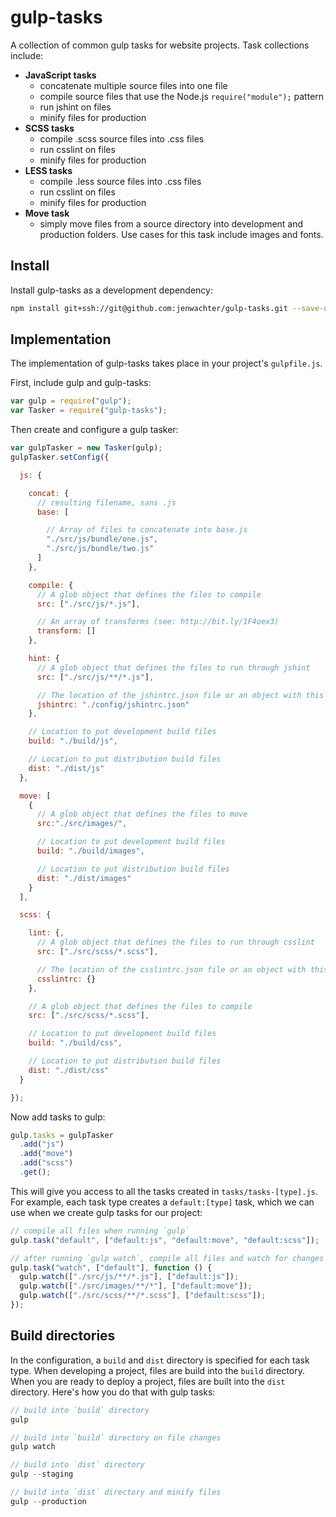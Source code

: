 # gulp-tasks

A collection of common gulp tasks for website projects. Task collections include:

* __JavaScript tasks__
  * concatenate multiple source files into one file
  * compile source files that use the Node.js `require("module");` pattern
  * run jshint on files
  * minify files for production
* __SCSS tasks__
  * compile .scss source files into .css files
  * run csslint on files
  * minify files for production
* __LESS tasks__
  * compile .less source files into .css files
  * run csslint on files
  * minify files for production
* __Move task__
  * simply move files from a source directory into development and production folders. Use cases for this task include images and fonts.

## Install

Install gulp-tasks as a development dependency:

```bash
npm install git+ssh://git@github.com:jenwachter/gulp-tasks.git --save-dev
```

## Implementation

The implementation of gulp-tasks takes place in your project's `gulpfile.js`.

First, include gulp and gulp-tasks:

```javascript
var gulp = require("gulp");
var Tasker = require("gulp-tasks");
```

Then create and configure a gulp tasker:

```javascript
var gulpTasker = new Tasker(gulp);
gulpTasker.setConfig({

  js: {

    concat: {
      // resulting filename, sans .js
      base: [

        // Array of files to concatenate into base.js
        "./src/js/bundle/one.js",
        "./src/js/bundle/two.js"
      ]
    },

    compile: {
      // A glob object that defines the files to compile
      src: ["./src/js/*.js"],

      // An array of transforms (see: http://bit.ly/1F4oex3)
      transform: []
    },

    hint: {
      // A glob object that defines the files to run through jshint
      src: ["./src/js/**/*.js"],

      // The location of the jshintrc.json file or an object with this configuration
      jshintrc: "./config/jshintrc.json"
    },

    // Location to put development build files
    build: "./build/js",

    // Location to put distribution build files
    dist: "./dist/js"
  },

  move: [
    {
      // A glob object that defines the files to move
      src:"./src/images/",

      // Location to put development build files
      build: "./build/images",

      // Location to put distribution build files
      dist: "./dist/images"
    }
  ],

  scss: {

    lint: {,
      // A glob object that defines the files to run through csslint
      src: ["./src/scss/*.scss"],

      // The location of the csslintrc.json file or an object with this configuration
      csslintrc: {}
    },

    // A glob object that defines the files to compile
    src: ["./src/scss/*.scss"],

    // Location to put development build files
    build: "./build/css",

    // Location to put distribution build files
    dist: "./dist/css"
  }

});
```

Now add tasks to gulp:

```javascript
gulp.tasks = gulpTasker
  .add("js")
  .add("move")
  .add("scss")
  .get();
```

This will give you access to all the tasks created in `tasks/tasks-[type].js`. For example, each task type creates a `default:[type]` task, which we can use when we create gulp tasks for our project:

```javascript
// compile all files when running `gulp`
gulp.task("default", ["default:js", "default:move", "default:scss"]);

// after running `gulp watch`, compile all files and watch for changes
gulp.task("watch", ["default"], function () {
  gulp.watch(["./src/js/**/*.js"], ["default:js"]);
  gulp.watch(["./src/images/**/*"], ["default:move"]);
  gulp.watch(["./src/scss/**/*.scss"], ["default:scss"]);
});
```


## Build directories

In the configuration, a `build` and `dist` directory is specified for each task type. When developing a project, files are build into the `build` directory. When you are ready to deploy a project, files are built into the `dist` directory. Here's how you do that with gulp tasks:

```javascript
// build into `build` directory
gulp

// build into `build` directory on file changes
gulp watch

// build into `dist` directory
gulp --staging

// build into `dist` directory and minify files
gulp --production
```
